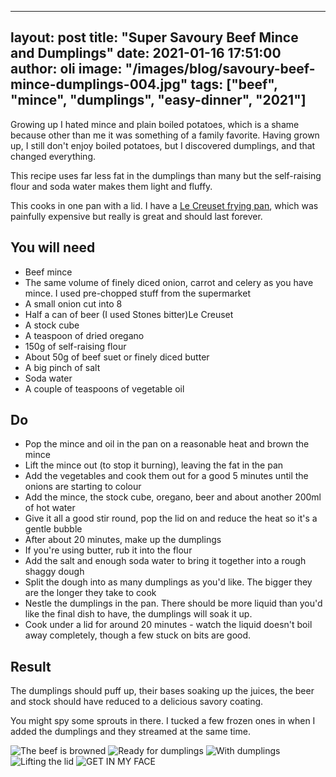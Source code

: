 
---
layout: post
title:  "Super Savoury Beef Mince and Dumplings"
date:   2021-01-16 17:51:00
author: oli
image: "/images/blog/savoury-beef-mince-dumplings-004.jpg"
tags: ["beef", "mince", "dumplings", "easy-dinner", "2021"]
---

Growing up I hated mince and plain boiled potatoes, which is a shame because other than me it was something of a family favorite.  Having grown up, I still don't enjoy boiled potatoes, but I discovered dumplings, and that changed everything.

This recipe uses far less fat in the dumplings than many but the self-raising flour and soda water makes them light and fluffy.

This cooks in one pan with a lid.  I have a [Le Creuset frying pan](https://www.amazon.co.uk/Creuset-3-Ply-Stainless-Non-Stick-Frying/dp/B002VXU8O2/ref=as_li_ss_tl?dchild=1&keywords=Le+Creuset+frying&qid=1610826845&sr=8-7&linkCode=ll1&tag=hhkudac-21&linkId=a45923976367670420a6f46fb506a116&language=en_GB), which was painfully expensive but really is great and should last forever. 

## You will need

* Beef mince
* The same volume of finely diced onion, carrot and celery as you have mince.  I used pre-chopped stuff from the supermarket
* A small onion cut into 8
* Half a can of beer (I used Stones bitter)Le Creuset
* A stock cube
* A teaspoon of dried oregano
* 150g of self-raising flour
* About 50g of beef suet or finely diced butter
* A big pinch of salt
* Soda water
* A couple of teaspoons of vegetable oil


## Do

* Pop the mince and oil in the pan on a reasonable heat and brown the mince
* Lift the mince out (to stop it burning), leaving the fat in the pan
* Add the vegetables and cook them out for a good 5 minutes until the onions are starting to colour
* Add the mince, the stock cube, oregano, beer and about another 200ml of hot water
* Give it all a good stir round, pop the lid on and reduce the heat so it's a gentle bubble
* After about 20 minutes, make up the dumplings
* If you're using butter, rub it into the flour
* Add the salt and enough soda water to bring it together into a rough shaggy dough
* Split the dough into as many dumplings as you'd like. The bigger they are the longer they take to cook
* Nestle the dumplings in the pan.  There should be more liquid than you'd like the final dish to have, the dumplings will soak it up.
* Cook under a lid for around 20 minutes - watch the liquid doesn't boil away completely, though a few stuck on bits are good.

## Result

The dumplings should puff up, their bases soaking up the juices, the beer and stock should have reduced to a delicious savory coating.  

You might spy some sprouts in there.  I tucked a few frozen ones in when I added the dumplings and they streamed at the same time.

![The beef is browned](/images/blog/savoury-beef-mince-dumplings-001.jpg)
![Ready for dumplings](/images/blog/savoury-beef-mince-dumplings-002.jpg)
![With dumplings](/images/blog/savoury-beef-mince-dumplings-003.jpg)
![Lifting the lid](/images/blog/savoury-beef-mince-dumplings-004.jpg)
![GET IN MY FACE](/images/blog/savoury-beef-mince-dumplings-005.jpg)
